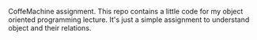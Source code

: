 CoffeMachine assignment. This repo contains a little code for my object oriented programming lecture. It's just a simple assignment to understand object and their relations. 
